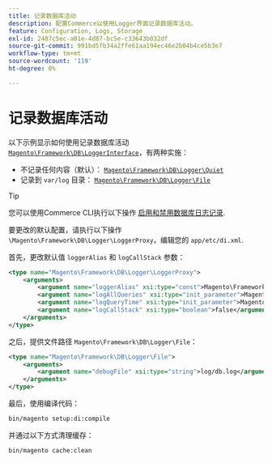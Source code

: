 ```yaml
---
title: 记录数据库活动
description: 配置Commerce以使用Logger界面记录数据库活动。
feature: Configuration, Logs, Storage
exl-id: 2487c5ec-a01e-4d87-bc5e-c33643b032df
source-git-commit: 991bd5fb34a2ffe61aa194ec46e2b04b4ce5b3e7
workflow-type: tm+mt
source-wordcount: '119'
ht-degree: 0%

---
```


# 记录数据库活动

以下示例显示如何使用记录数据库活动 [`Magento\Framework\DB\LoggerInterface`][interface]，有两种实施：

- 不记录任何内容（默认）： [`Magento\Framework\DB\Logger\Quiet`][quiet]
- 记录到 `var/log` 目录： [`Magento\Framework\DB\Logger\File`][file]

>[!TIP]
>
>您可以使用Commerce CLI执行以下操作 [启用和禁用数据库日志记录](../cli/enable-logging.md#database-logging).

要更改的默认配置，请执行以下操作 `\Magento\Framework\DB\Logger\LoggerProxy`，编辑您的 `app/etc/di.xml`.

首先，更改默认值 `loggerAlias` 和 `logCallStack` 参数：

```xml
<type name="Magento\Framework\DB\Logger\LoggerProxy">
    <arguments>
        <argument name="loggerAlias" xsi:type="const">Magento\Framework\DB\Logger\LoggerProxy::LOGGER_ALIAS_FILE</argument>
        <argument name="logAllQueries" xsi:type="init_parameter">Magento\Framework\Config\ConfigOptionsListConstants::CONFIG_PATH_DB_LOGGER_LOG_EVERYTHING</argument>
        <argument name="logQueryTime" xsi:type="init_parameter">Magento\Framework\Config\ConfigOptionsListConstants::CONFIG_PATH_DB_LOGGER_QUERY_TIME_THRESHOLD</argument>
        <argument name="logCallStack" xsi:type="boolean">false</argument>
    </arguments>
</type>
```

之后，提供文件路径 `Magento\Framework\DB\Logger\File`：

```xml
<type name="Magento\Framework\DB\Logger\File">
    <arguments>
        <argument name="debugFile" xsi:type="string">log/db.log</argument>
    </arguments>
</type>
```

最后，使用编译代码：

```bash
bin/magento setup:di:compile
```

并通过以下方式清理缓存：

```bash
bin/magento cache:clean
```

<!-- link definitions -->

[file]: https://github.com/magento/magento2/blob/2.4/lib/internal/Magento/Framework/DB/Logger/File.php
[interface]: https://github.com/magento/magento2/blob/2.4/lib/internal/Magento/Framework/DB/LoggerInterface.php
[quiet]: https://github.com/magento/magento2/blob/2.4/lib/internal/Magento/Framework/DB/Logger/Quiet.php
